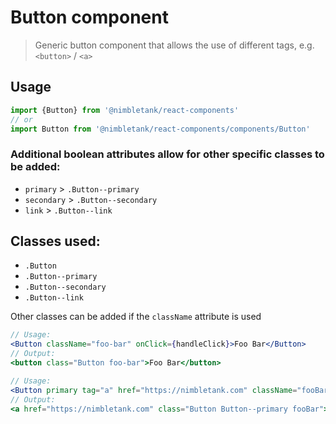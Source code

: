 # Button component
> Generic button component that allows the use of different tags, e.g. `<button>` / `<a>`

## Usage
```js
import {Button} from '@nimbletank/react-components'
// or
import Button from '@nimbletank/react-components/components/Button'
```

### Additional boolean attributes allow for other specific classes to be added:
* `primary` > `.Button--primary`
* `secondary` > `.Button--secondary`
* `link` > `.Button--link`

## Classes used:
* `.Button`
* `.Button--primary`
* `.Button--secondary`
* `.Button--link`

Other classes can be added if the `className` attribute is used

```jsx
// Usage:
<Button className="foo-bar" onClick={handleClick}>Foo Bar</Button>
// Output:
<button class="Button foo-bar">Foo Bar</button>

// Usage:
<Button primary tag="a" href="https://nimbletank.com" className="fooBar" onClick={handleClick}>Foo Bar</Button>
// Output:
<a href="https://nimbletank.com" class="Button Button--primary fooBar">Foo Bar</a>
```
